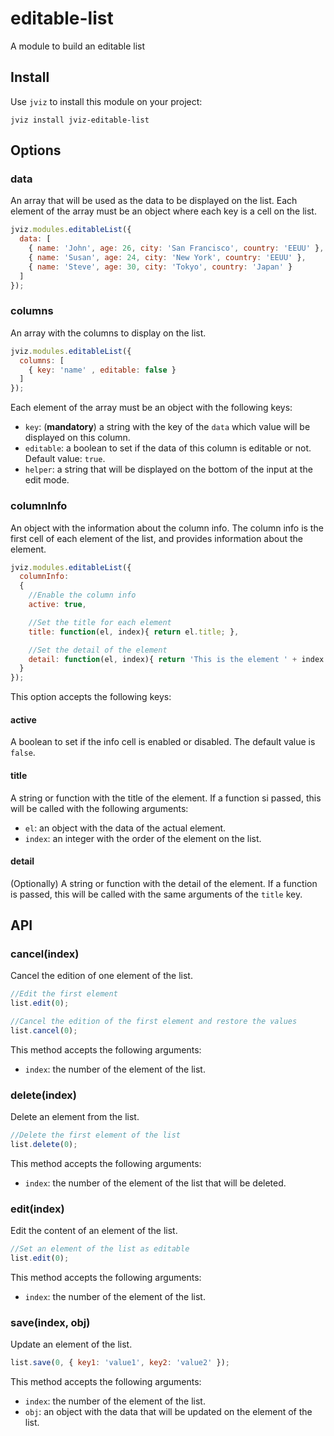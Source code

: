 # editable-list

A module to build an editable list

## Install

Use `jviz` to install this module on your project:

```
jviz install jviz-editable-list
```

## Options

### data

An array that will be used as the data to be displayed on the list. Each element of the array must be an object where each key is a cell on the list.

```javascript
jviz.modules.editableList({
  data: [
    { name: 'John', age: 26, city: 'San Francisco', country: 'EEUU' },
    { name: 'Susan', age: 24, city: 'New York', country: 'EEUU' },
    { name: 'Steve', age: 30, city: 'Tokyo', country: 'Japan' }
  ]
});
```

### columns

An array with the columns to display on the list.

```javascript
jviz.modules.editableList({
  columns: [
    { key: 'name' , editable: false }
  ]
});
```

Each element of the array must be an object with the following keys:

- `key`: (**mandatory**) a string with the key of the `data` which value will be displayed on this column.
- `editable`: a boolean to set if the data of this column is editable or not. Default value: `true`.
- `helper`: a string that will be displayed on the bottom of the input at the edit mode.


### columnInfo

An object with the information about the column info. The column info is the first cell of each element of the list, and provides information about the element.

```javascript
jviz.modules.editableList({
  columnInfo:
  {
    //Enable the column info
    active: true,

    //Set the title for each element
    title: function(el, index){ return el.title; },

    //Set the detail of the element
    detail: function(el, index){ return 'This is the element ' + index + ' of my list.'; }
  }
});
```

This option accepts the following keys:

#### active

A boolean to set if the info cell is enabled or disabled. The default value is `false`.

#### title

A string or function with the title of the element. If a function si passed, this will be called with the following arguments:

- `el`: an object with the data of the actual element.
- `index`: an integer with the order of the element on the list.

#### detail

(Optionally) A string or function with the detail of the element. If a function is passed, this will be called with the same arguments of the `title` key.

## API

### cancel(index)

Cancel the edition of one element of the list.

```javascript
//Edit the first element
list.edit(0);

//Cancel the edition of the first element and restore the values
list.cancel(0);
```
This method accepts the following arguments:

- `index`: the number of the element of the list.

### delete(index)

Delete an element from the list.

```javascript
//Delete the first element of the list
list.delete(0);
```

This method accepts the following arguments:

- `index`: the number of the element of the list that will be deleted.

### edit(index)

Edit the content of an element of the list.

```javascript
//Set an element of the list as editable
list.edit(0);
```

This method accepts the following arguments:

- `index`: the number of the element of the list.


### save(index, obj)

Update an element of the list.

```javascript
list.save(0, { key1: 'value1', key2: 'value2' });
```

This method accepts the following arguments:

- `index`: the number of the element of the list.
- `obj`: an object with the data that will be updated on the element of the list.
